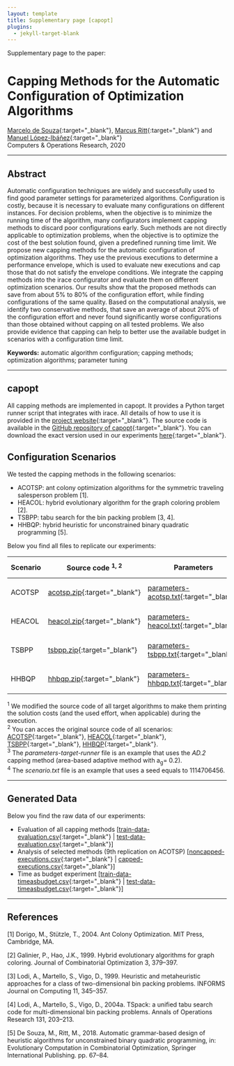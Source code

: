 ```yaml
---
layout: template
title: Supplementary page [capopt]
plugins:
  - jekyll-target-blank
---
```


Supplementary page to the paper:

# Capping Methods for the Automatic Configuration of Optimization Algorithms

[Marcelo de Souza][marcelo]{:target="_blank"}, [Marcus Ritt][marcus]{:target="_blank"} and [Manuel López-Ibáñez][manuel]{:target="_blank"}<br>
Computers & Operations Research, 2020

***

## Abstract

Automatic configuration techniques are widely and successfully used to find good parameter settings for parameterized algorithms. Configuration is costly, because it is necessary to evaluate many configurations on different instances. For decision problems, when the objective is to minimize the running time of the algorithm, many configurators implement capping methods to discard poor configurations early. Such methods are not directly applicable to optimization problems, when the objective is to optimize the cost of the best solution found, given a predefined running time limit. We propose new capping methods for the automatic configuration of optimization algorithms. They use the previous executions to determine a performance envelope, which is used to evaluate new executions and cap those that do not satisfy the envelope conditions. We integrate the capping methods into the irace configurator and evaluate them on different optimization scenarios. Our results show that the proposed methods can save from about 5% to 80% of the configuration effort, while finding configurations of the same quality. Based on the computational analysis, we identify two conservative methods, that save an average of about 20% of the configuration effort and never found significantly worse configurations than those obtained without capping on all tested problems. We also provide evidence that capping can help to better use the available budget in scenarios with a configuration time limit.

**Keywords:** automatic algorithm configuration; capping methods; optimization algorithms; parameter tuning

***

## capopt

All capping methods are implemented in capopt. It provides a Python target runner script that integrates with irace. All details of how to use it is provided in the [project website][capopt]{:target="_blank"}. The source code is available in the [GitHub repository of capopt][capopt-github]{:target="_blank"}. You can download the exact version used in our experiments [here][capopt-download]{:target="_blank"}.


## Configuration Scenarios

We tested the capping methods in the following scenarios:

+ ACOTSP: ant colony optimization algorithms for the symmetric traveling salesperson problem [1].
+ HEACOL: hybrid evolutionary algorithm for the graph coloring problem [2].
+ TSBPP: tabu search for the bin packing problem [3, 4].
+ HHBQP: hybrid heuristic for unconstrained binary quadratic programming [5].

Below you find all files to replicate our experiments:

| Scenario | Source code&nbsp;<sup>1,&nbsp;2</sup>      | Parameters                                            | Train instances                                    | Test instances                                   | Best known values                              | Param. target runner&nbsp;<sup>3</sup>                                 | Scenario file&nbsp;<sup>4</sup>                                | Cut-off effort          | Budget (execs) | Budget (time) |
|----------|--------------------------------------------|-------------------------------------------------------|----------------------------------------------------|--------------------------------------------------|------------------------------------------------|------------------------------------------------------------------------|----------------------------------------------------------|-------------------------|----------------|---------------|
| ACOTSP   | [acotsp.zip][src-acotsp]{:target="_blank"} | [parameters-acotsp.txt][par-acotsp]{:target="_blank"} | [train-acotsp.zip][train-acotsp]{:target="_blank"} | [test-acotsp.zip][test-acotsp]{:target="_blank"} | [bkv-acotsp.txt][bkv-acotsp]{:target="_blank"} | [parameters-target-runner-acotsp.txt][par-tr-acotsp]{:target="_blank"} | [scenario-acotsp.txt][scenario-acotsp]{:target="_blank"} | 60 sec.                 | 2000           | 21000 sec.    |
| HEACOL   | [heacol.zip][src-heacol]{:target="_blank"} | [parameters-heacol.txt][par-heacol]{:target="_blank"} | [train-heacol.zip][train-heacol]{:target="_blank"} | [test-heacol.zip][test-heacol]{:target="_blank"} | [bkv-heacol.txt][bkv-heacol]{:target="_blank"} | [parameters-target-runner-heacol.txt][par-tr-heacol]{:target="_blank"} | [scenario-heacol.txt][scenario-heacol]{:target="_blank"} | 10<sup>9</sup> checks   | 2000           | 3200 sec.     |
| TSBPP    | [tsbpp.zip][src-tsbpp]{:target="_blank"}   | [parameters-tsbpp.txt][par-tsbpp]{:target="_blank"}   | [train-tsbpp.zip][train-tsbpp]{:target="_blank"}   | [test-tsbpp.zip][test-tsbpp]{:target="_blank"}   | [bkv-tsbpp.txt][bkv-tsbpp]{:target="_blank"}   | [parameters-target-runner-tsbpp.txt][par-tr-tsbpp]{:target="_blank"}   | [scenario-tsbpp.txt][scenario-tsbpp]{:target="_blank"}   | 5000 iterations         | 500            | 700 sec.      |
| HHBQP    | [hhbqp.zip][src-hhbqp]{:target="_blank"}   | [parameters-hhbqp.txt][par-hhbqp]{:target="_blank"}   | [train-hhbqp.zip][train-hhbqp]{:target="_blank"}   | [test-hhbqp.zip][test-hhbqp]{:target="_blank"}   | [bkv-hhbqp.txt][bkv-hhbqp]{:target="_blank"}   | [parameters-target-runner-hhbqp.txt][par-tr-hhbqp]{:target="_blank"}   | [scenario-hhbqp.txt][scenario-hhbqp]{:target="_blank"}   | 20/30 sec. (train/test) | 2000           | 7000 sec.     |

<sup>1</sup> We modified the source code of all target algorithms to make them printing the solution costs (and the used effort, when applicable) during the execution.<br>
<sup>2</sup> You can acces the original source code of all scenarios: [ACOTSP][acotsp]{:target="_blank"}, [HEACOL][heacol]{:target="_blank"}, [TSBPP][tsbpp]{:target="_blank"}, [HHBQP][hhbqp]{:target="_blank"}.<br>
<sup>3</sup> The *parameters-target-runner* file is an example that uses the *AD.2* capping method (area-based adaptive method with a<sub>g</sub>= 0.2).<br>
<sup>4</sup> The *scenario.txt* file is an example that uses a seed equals to 1114706456.

***


## Generated Data

Below you find the raw data of our experiments:
+ Evaluation of all capping methods [[train-data-evaluation.csv][train-data-evaluation]{:target="_blank"} \| [test-data-evaluation.csv][test-data-evaluation]{:target="_blank"}]
+ Analysis of selected methods (9th replication on ACOTSP) [[noncapped-executions.csv][noncapped]{:target="_blank"} \| [capped-executions.csv][capped]{:target="_blank"}]
+ Time as budget experiment [[train-data-timeasbudget.csv][train-data-timeasbudget]{:target="_blank"} \| [test-data-timeasbudget.csv][test-data-timeasbudget]{:target="_blank"}]

***


## References

[1] Dorigo, M., Stützle, T., 2004. Ant Colony Optimization. MIT Press, Cambridge, MA.

[2] Galinier, P., Hao, J.K., 1999. Hybrid evolutionary algorithms for graph coloring. Journal of Combinatorial Optimization 3, 379–397.

[3] Lodi, A., Martello, S., Vigo, D., 1999. Heuristic and metaheuristic approaches for a class of two-dimensional bin packing problems. INFORMS Journal on Computing 11, 345–357.

[4] Lodi, A., Martello, S., Vigo, D., 2004a. TSpack: a unified tabu search code for multi-dimensional bin packing problems. Annals of Operations Research 131, 203–213.

[5] De Souza, M., Ritt, M., 2018. Automatic grammar-based design of heuristic algorithms for unconstrained binary quadratic programming, in: Evolutionary Computation in Combinatorial Optimization, Springer International Publishing. pp. 67–84.


[marcelo]: https://souzamarcelo.github.io
[marcus]: https://www.inf.ufrgs.br/~mrpritt
[manuel]: http://lopez-ibanez.eu
[capopt]: https://capopt.github.io
[capopt-github]: https://github.com/capopt/capopt
[capopt-download]: files/capopt.zip
[acotsp]: http://www.aco-metaheuristic.org/aco-code/public-software.html
[heacol]: http://rhydlewis.eu/resources/gCol.zip
[tsbpp]: http://or.dei.unibo.it/research_pages/ORcodes/TSpack.html
[hhbqp]: https://github.com/souzamarcelo/hhbqp
[src-acotsp]: files/acotsp.zip
[src-heacol]: files/heacol.zip
[src-tsbpp]: files/tsbpp.zip
[src-hhbqp]: files/hhbqp.zip
[par-acotsp]: files/parameters-acotsp.txt
[par-heacol]: files/parameters-heacol.txt
[par-tsbpp]: files/parameters-tsbpp.txt
[par-hhbqp]: files/parameters-hhbqp.txt
[bkv-acotsp]: files/bkv-acotsp.txt
[bkv-heacol]: files/bkv-heacol.txt
[bkv-tsbpp]: files/bkv-tsbpp.txt
[bkv-hhbqp]: files/bkv-hhbqp.txt
[train-acotsp]: files/train-acotsp.zip
[train-heacol]: files/train-heacol.zip
[train-tsbpp]: files/train-tsbpp.zip
[train-hhbqp]: files/train-hhbqp.zip
[test-acotsp]: files/test-acotsp.zip
[test-heacol]: files/test-heacol.zip
[test-tsbpp]: files/test-tsbpp.zip
[test-hhbqp]: files/test-hhbqp.zip
[par-tr-acotsp]: files/parameters-target-runner-acotsp.txt
[par-tr-heacol]: files/parameters-target-runner-heacol.txt
[par-tr-tsbpp]: files/parameters-target-runner-tsbpp.txt
[par-tr-hhbqp]: files/parameters-target-runner-hhbqp.txt
[scenario-acotsp]: files/scenario-acotsp.txt
[scenario-heacol]: files/scenario-heacol.txt
[scenario-tsbpp]: files/scenario-tsbpp.txt
[scenario-hhbqp]: files/scenario-hhbqp.txt
[train-data-evaluation]: files/train-data-evaluation.csv
[test-data-evaluation]: files/test-data-evaluation.csv
[train-data-timeasbudget]: files/train-data-timeasbudget.csv
[test-data-timeasbudget]: files/test-data-timeasbudget.csv
[noncapped]: files/noncapped-executions.csv
[capped]: files/capped-executions.csv